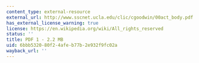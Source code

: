 ```yaml
---
content_type: external-resource
external_url: http://www.sscnet.ucla.edu/clic/cgoodwin/00act_body.pdf
has_external_license_warning: true
license: https://en.wikipedia.org/wiki/All_rights_reserved
status: ''
title: PDF 1 - 2.2 MB
uid: 6bbb5320-80f2-4afe-b77b-2e932f9fc02a
wayback_url: ''
---
```

